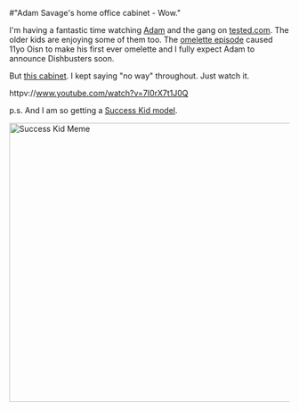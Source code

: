 #"Adam Savage's home office cabinet - Wow."

I'm having a fantastic time watching <a href="http://twitter.com/donttrythis">Adam</a> and the gang on <a href="http://tested.com">tested.com</a>. The older kids are enjoying some of them too. The <a href="http://www.tested.com/food/454088-cooking-perfect-omelettes-adam-savage-and-traci-des-jardins/">omelette episode</a> caused 11yo Oisn to make his first ever omelette and I fully expect Adam to announce Dishbusters soon.

But <a href="http://www.tested.com/art/makers/454252-oddities-inside-adam-savages-home-office/">this cabinet</a>. I kept saying "no way" throughout. Just watch it.

httpv://www.youtube.com/watch?v=7I0rX7t1J0Q

p.s. And I am so getting a <a href="http://www.shapeways.com/model/736420/success-kid.html?li=productBox-search">Success Kid model</a>.

<a href="http://www.shapeways.com/model/736420/success-kid.html?li=productBox-search"><img src="https://s3-eu-west-1.amazonaws.com/conoroneill.net/wp-content/uploads/2013/03/674x501_736420_624472_1351266457.jpg" alt="Success Kid Meme" width="674" height="501" class="alignnone size-full wp-image-964" /></a>
